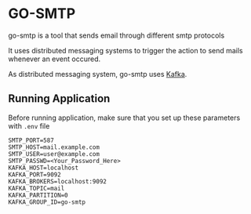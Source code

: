 # GO-SMTP
go-smtp is a tool that sends email through different smtp protocols

It uses distributed messaging systems to trigger the action to send mails whenever an event occured.

As distributed messaging system, go-smtp uses [Kafka](https://kafka.apache.org/).

## Running Application
Before running application, make sure that you set up these parameters with `.env` file

```
SMTP_PORT=587
SMTP_HOST=mail.example.com
SMTP_USER=user@example.com
SMTP_PASSWD=<Your_Password_Here>
KAFKA_HOST=localhost
KAFKA_PORT=9092
KAFKA_BROKERS=localhost:9092
KAFKA_TOPIC=mail
KAFKA_PARTITION=0
KAFKA_GROUP_ID=go-smtp
```